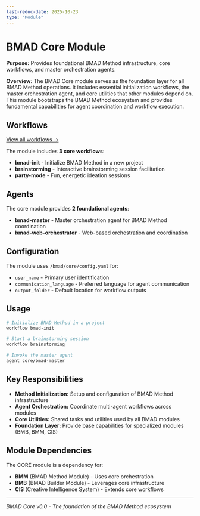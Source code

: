 ```yaml
---
last-redoc-date: 2025-10-23
type: "Module"
---
```


# BMAD Core Module

**Purpose:** Provides foundational BMAD Method infrastructure, core workflows, and master orchestration agents.

**Overview:** The BMAD Core module serves as the foundation layer for all BMAD Method operations. It includes essential initialization workflows, the master orchestration agent, and core utilities that other modules depend on. This module bootstraps the BMAD Method ecosystem and provides fundamental capabilities for agent coordination and workflow execution.

## Workflows

[View all workflows →](./workflows/README.md)

The module includes **3 core workflows**:

- **bmad-init** - Initialize BMAD Method in a new project
- **brainstorming** - Interactive brainstorming session facilitation
- **party-mode** - Fun, energetic ideation sessions

## Agents

The core module provides **2 foundational agents**:

- **bmad-master** - Master orchestration agent for BMAD Method coordination
- **bmad-web-orchestrator** - Web-based orchestration and coordination

## Configuration

The module uses `/bmad/core/config.yaml` for:

- `user_name` - Primary user identification
- `communication_language` - Preferred language for agent communication
- `output_folder` - Default location for workflow outputs

## Usage

```bash
# Initialize BMAD Method in a project
workflow bmad-init

# Start a brainstorming session
workflow brainstorming

# Invoke the master agent
agent core/bmad-master
```

## Key Responsibilities

- **Method Initialization:** Setup and configuration of BMAD Method infrastructure
- **Agent Orchestration:** Coordinate multi-agent workflows across modules
- **Core Utilities:** Shared tasks and utilities used by all BMAD modules
- **Foundation Layer:** Provide base capabilities for specialized modules (BMB, BMM, CIS)

## Module Dependencies

The CORE module is a dependency for:
- **BMM** (BMAD Method Module) - Uses core orchestration
- **BMB** (BMAD Builder Module) - Leverages core infrastructure
- **CIS** (Creative Intelligence System) - Extends core workflows

---

_BMAD Core v6.0 - The foundation of the BMAD Method ecosystem_
